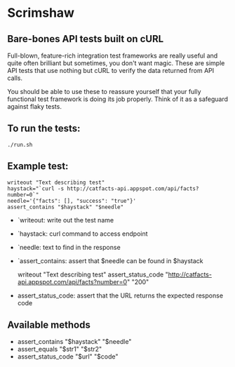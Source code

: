 Scrimshaw
===

Bare-bones API tests built on cURL
---

Full-blown, feature-rich integration test frameworks are really useful and quite often brilliant but sometimes, you don't want magic. These are simple API tests that use nothing but cURL to verify the data returned from API calls.

You should be able to use these to reassure yourself that your fully functional test framework is doing its job properly. Think of it as a safeguard against flaky tests.

To run the tests:
---

	./run.sh

Example test:
---

	writeout "Text describing test"
	haystack="`curl -s http://catfacts-api.appspot.com/api/facts?number=0`"
	needle='{"facts": [], "success": "true"}'
	assert_contains "$haystack" "$needle"

  * `writeout: write out the test name
  * `haystack: curl command to access endpoint
  * `needle: text to find in the response
  * `assert_contains: assert that $needle can be found in $haystack

	writeout "Text describing test"
	assert_status_code "http://catfacts-api.appspot.com/api/facts?number=0" "200"

  * assert_status_code: assert that the URL returns the expected response code

Available methods
---

 * assert_contains "$haystack" "$needle"
 * assert_equals "$str1" "$str2"
 * assert_status_code "$url" "$code"
